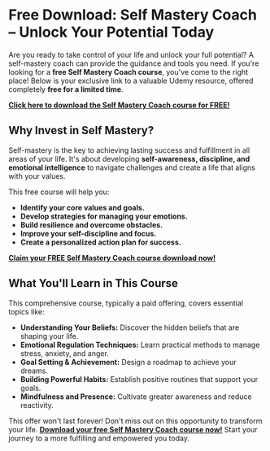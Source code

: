 # Free Download: Self Mastery Coach – Unlock Your Potential Today

Are you ready to take control of your life and unlock your full potential? A self-mastery coach can provide the guidance and tools you need. If you're looking for a **free Self Mastery Coach course**, you've come to the right place! Below is your exclusive link to a valuable Udemy resource, offered completely **free for a limited time**.

[**Click here to download the Self Mastery Coach course for FREE!**](https://udemywork.com/self-mastery-coach)

## Why Invest in Self Mastery?

Self-mastery is the key to achieving lasting success and fulfillment in all areas of your life. It's about developing **self-awareness, discipline, and emotional intelligence** to navigate challenges and create a life that aligns with your values.

This free course will help you:
*   **Identify your core values and goals.**
*   **Develop strategies for managing your emotions.**
*   **Build resilience and overcome obstacles.**
*   **Improve your self-discipline and focus.**
*   **Create a personalized action plan for success.**

[**Claim your FREE Self Mastery Coach course download now!**](https://udemywork.com/self-mastery-coach)

## What You'll Learn in This Course

This comprehensive course, typically a paid offering, covers essential topics like:

*   **Understanding Your Beliefs:** Discover the hidden beliefs that are shaping your life.
*   **Emotional Regulation Techniques:** Learn practical methods to manage stress, anxiety, and anger.
*   **Goal Setting & Achievement:** Design a roadmap to achieve your dreams.
*   **Building Powerful Habits:** Establish positive routines that support your goals.
*   **Mindfulness and Presence:** Cultivate greater awareness and reduce reactivity.

This offer won't last forever! Don't miss out on this opportunity to transform your life. [**Download your free Self Mastery Coach course now!**](https://udemywork.com/self-mastery-coach) Start your journey to a more fulfilling and empowered you today.

